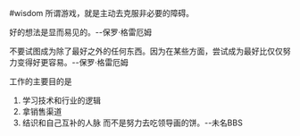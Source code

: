 #wisdom
所谓游戏，就是主动去克服非必要的障碍。

好的想法是显而易见的。--保罗·格雷厄姆

不要试图成为除了最好之外的任何东西。因为在某些方面，尝试成为最好比仅仅努力变得好更容易。--保罗·格雷厄姆

工作的主要目的是
1. 学习技术和行业的逻辑
2. 拿销售渠道
3. 结识和自己互补的人脉
而不是努力去吃领导画的饼。--未名BBS